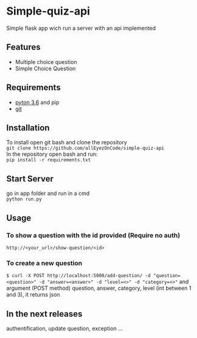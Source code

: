 # Simple-quiz-api
Simple flask app wich run a server with an api implemented
## Features
* Multiple choice question
* Simple Choice Question
## Requirements
* [pyton 3.6](https://www.python.org/) and pip
* [git](https://git-scm.com/) 

## Installation
To install open git bash and clone the repository  
```git clone https://github.com/allEyezOnCode/simple-quiz-api```  
In the repository open bash and run:   
```pip install -r requirements.txt```
## Start Server
go in app folder and run in a cmd   
```python run.py```
## Usage
### To show a question with the id provided (Require no auth) 
```http://<your_url>/show-question/<id>```  
### To create a new question
```$ curl -X POST http://localhost:5000/add-question/ -d "question=<question>" -d "answer=<answer>" -d "level=<>" -d "category=<>"``` and argument (POST method) question, answer, category, level (int between 1 and 3), it returns json 
## In the next releases
authentification, update question, exception ... 
